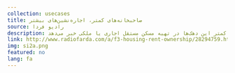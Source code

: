 ```yaml
---
collection: usecases
title: صاحبخانه‌های کمتر، اجاره‌نشین‌های بیشتر
source: رادیو فردا 
description: در اینجا آمار بین سال‌های ۱۳۸۳ تا ۱۳۹۳ را بررسی کرده‌ایم و پس از مرور میانگین‌ها، روند افزایش سهم واحدهای مسکونی که به رایگان در اختیار خانواده‌ها است را مورد توجه قرار داده‌ایم. سهم سه دهک کم‌درآمد جامعه بیش از ۵ درصد بیشتر از میانگین کل است و از توان کمتر این دهک‌ها در تهیه مسکن مستقل اجاری یا ملکی خبر می‌دهد.
link: http://www.radiofarda.com/a/f3-housing-rent-ownership/28294759.html
img: si2a.png
featured: no
lang: fa
---
```

